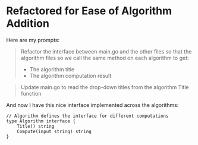 # Refactored for Ease of Algorithm Addition

Here are my prompts:

> Refactor the interface between main.go and the other files so that the algorithm files so we call the same method on each algorithm to get:
> 
> * The algorithm title
> * The algorithm computation result



> Update main.go to read the drop-down titles from the algorithm Title function

And now I have this nice interface implemented across the algorithms:

    // Algorithm defines the interface for different computations
    type Algorithm interface {
        Title() string
        Compute(input string) string
    }

